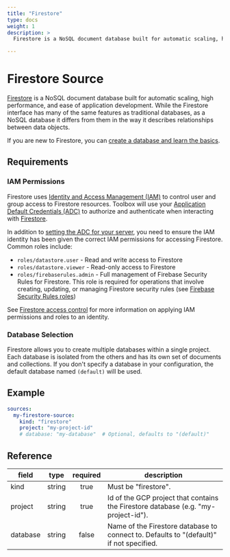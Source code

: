 ```yaml
---
title: "Firestore"
type: docs
weight: 1
description: >
  Firestore is a NoSQL document database built for automatic scaling, high performance, and ease of application development. It's a fully managed, serverless database that supports mobile, web, and server development.

---
```


# Firestore Source

[Firestore][firestore-docs] is a NoSQL document database built for automatic
scaling, high performance, and ease of application development. While the
Firestore interface has many of the same features as traditional databases,
as a NoSQL database it differs from them in the way it describes relationships
between data objects.

If you are new to Firestore, you can [create a database and learn the
basics][firestore-quickstart].

[firestore-docs]: https://cloud.google.com/firestore/docs
[firestore-quickstart]: https://cloud.google.com/firestore/docs/quickstart-servers

## Requirements

### IAM Permissions

Firestore uses [Identity and Access Management (IAM)][iam-overview] to control
user and group access to Firestore resources. Toolbox will use your [Application
Default Credentials (ADC)][adc] to authorize and authenticate when interacting
with [Firestore][firestore-docs].

In addition to [setting the ADC for your server][set-adc], you need to ensure
the IAM identity has been given the correct IAM permissions for accessing
Firestore. Common roles include:
- `roles/datastore.user` - Read and write access to Firestore
- `roles/datastore.viewer` - Read-only access to Firestore
- `roles/firebaserules.admin` - Full management of Firebase Security Rules for Firestore. This role is required for operations that involve creating, updating, or managing Firestore security rules (see [Firebase Security Rules roles][firebaserules-roles])

See [Firestore access control][firestore-iam] for more information on
applying IAM permissions and roles to an identity.

[iam-overview]: https://cloud.google.com/firestore/docs/security/iam
[adc]: https://cloud.google.com/docs/authentication#adc
[set-adc]: https://cloud.google.com/docs/authentication/provide-credentials-adc
[firestore-iam]: https://cloud.google.com/firestore/docs/security/iam
[firebaserules-roles]: https://cloud.google.com/iam/docs/roles-permissions/firebaserules

### Database Selection

Firestore allows you to create multiple databases within a single project. Each
database is isolated from the others and has its own set of documents and
collections. If you don't specify a database in your configuration, the default
database named `(default)` will be used.

## Example

```yaml
sources:
  my-firestore-source:
    kind: "firestore"
    project: "my-project-id"
    # database: "my-database"  # Optional, defaults to "(default)"
```

## Reference

| **field** | **type** | **required** | **description**                                                                                          |
|-----------|:--------:|:------------:|----------------------------------------------------------------------------------------------------------|
| kind      |  string  |     true     | Must be "firestore".                                                                                     |
| project   |  string  |     true     | Id of the GCP project that contains the Firestore database (e.g. "my-project-id").                       |
| database  |  string  |     false    | Name of the Firestore database to connect to. Defaults to "(default)" if not specified.                  |
